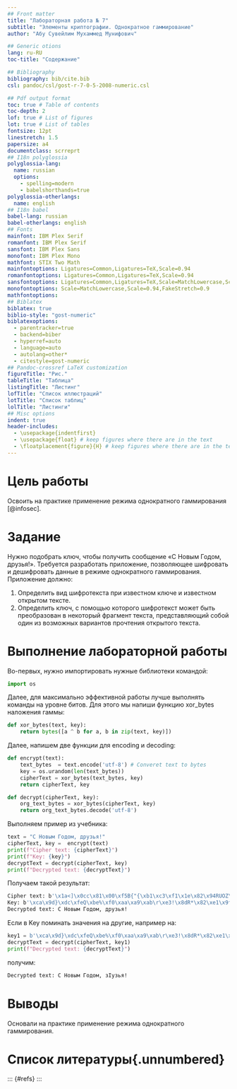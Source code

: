 ```yaml
---
## Front matter
title: "Лабораторная работа № 7"
subtitle: "Элементы криптографии. Однократное гаммирование"
author: "Абу Сувейлим Мухаммед Мунифович"

## Generic otions
lang: ru-RU
toc-title: "Содержание"

## Bibliography
bibliography: bib/cite.bib
csl: pandoc/csl/gost-r-7-0-5-2008-numeric.csl

## Pdf output format
toc: true # Table of contents
toc-depth: 2
lof: true # List of figures
lot: true # List of tables
fontsize: 12pt
linestretch: 1.5
papersize: a4
documentclass: scrreprt
## I18n polyglossia
polyglossia-lang:
  name: russian
  options:
	- spelling=modern
	- babelshorthands=true
polyglossia-otherlangs:
  name: english
## I18n babel
babel-lang: russian
babel-otherlangs: english
## Fonts
mainfont: IBM Plex Serif
romanfont: IBM Plex Serif
sansfont: IBM Plex Sans
monofont: IBM Plex Mono
mathfont: STIX Two Math
mainfontoptions: Ligatures=Common,Ligatures=TeX,Scale=0.94
romanfontoptions: Ligatures=Common,Ligatures=TeX,Scale=0.94
sansfontoptions: Ligatures=Common,Ligatures=TeX,Scale=MatchLowercase,Scale=0.94
monofontoptions: Scale=MatchLowercase,Scale=0.94,FakeStretch=0.9
mathfontoptions:
## Biblatex
biblatex: true
biblio-style: "gost-numeric"
biblatexoptions:
  - parentracker=true
  - backend=biber
  - hyperref=auto
  - language=auto
  - autolang=other*
  - citestyle=gost-numeric
## Pandoc-crossref LaTeX customization
figureTitle: "Рис."
tableTitle: "Таблица"
listingTitle: "Листинг"
lofTitle: "Список иллюстраций"
lotTitle: "Список таблиц"
lolTitle: "Листинги"
## Misc options
indent: true
header-includes:
  - \usepackage{indentfirst}
  - \usepackage{float} # keep figures where there are in the text
  - \floatplacement{figure}{H} # keep figures where there are in the text
---
```


# Цель работы

Освоить на практике применение режима однократного гаммирования [@infosec].

# Задание

Нужно подобрать ключ, чтобы получить сообщение «С Новым Годом,
друзья!». Требуется разработать приложение, позволяющее шифровать и
дешифровать данные в режиме однократного гаммирования. Приложение
должно:
1. Определить вид шифротекста при известном ключе и известном открытом тексте.
2. Определить ключ, с помощью которого шифротекст может быть преобразован в некоторый фрагмент текста, представляющий собой один из
возможных вариантов прочтения открытого текста.

# Выполнение лабораторной работы

Во-первых, нужно импортировать нужные библиотеки командой:

```python
import os
```

Далее, для максимально эффективной работы лучше выполнять команды на уровне битов. Для этого мы напиши функцию xor_bytes наложения гаммы:

```python
def xor_bytes(text, key):
    return bytes([a ^ b for a, b in zip(text, key)])
```
Далее, напишем две функции для encoding и decoding:

```python
def encrypt(text):
    text_bytes  = text.encode('utf-8') # Converet text to bytes
    key = os.urandom(len(text_bytes))
    cipherText = xor_bytes(text_bytes, key)
    return cipherText, key

def decrypt(cipherText, key):
    org_text_bytes = xor_bytes(cipherText, key)
    return org_text_bytes.decode('utf-8')
```

Выполняем пример из учебника:

```python
text = "С Новым Годом, друзья!"
cipherText, key =  encrypt(text)
print(f"Cipher text: {cipherText}")
print(f"Key: {key}")
decryptText = decrypt(cipherText, key)
print(f"Decrypted text: {decryptText}")
```

Получаем такой результат:

```sh
Cipher text: b'\x1a<]\x0cc\x81\x00\xf5B{"{\xb1\xc3\xf1\x1e\x82\x94RUOZ\xee^\xf2K*ua\xffK(\x89\x10@;F\x10\xcc'
Key: b'\xca\x9d}\xdc\xfeQ\xbe%\xf0\xaa\xa9\xab\r\xe3!\x8dR*\x82\xe1\x9f\xe4>\xe2\xdek\xfa\xc1\xb0\x7f\x9a\xabY\xa7\x91\xb7\x97\x9f\xed'
Decrypted text: С Новым Годом, друзья!
```

Если в Key поминать значения на другие, например на:

```python
key1 = b'\xca\x9d}\xdc\xfeQ\xbe%\xf0\xaa\xa9\xab\r\xe3!\x8dR*\x82\xe1\x9f\xe4>\xe2\xdek\xfa\xc2\xb2\x7f\x9a\xabY\xa7\x91\xb7\x97\x9f\xed'
decryptText = decrypt(cipherText, key1)
print(f"Decrypted text: {decryptText}")
```
получим:

```sh
Decrypted text: С Новым Годом, зӀузья!
```

# Выводы

Основали на практике применение режима однократного гаммирования.

# Список литературы{.unnumbered}

::: {#refs}
:::
